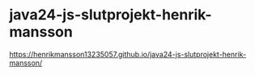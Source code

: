 # java24-js-slutprojekt-henrik-mansson

https://henrikmansson13235057.github.io/java24-js-slutprojekt-henrik-mansson/